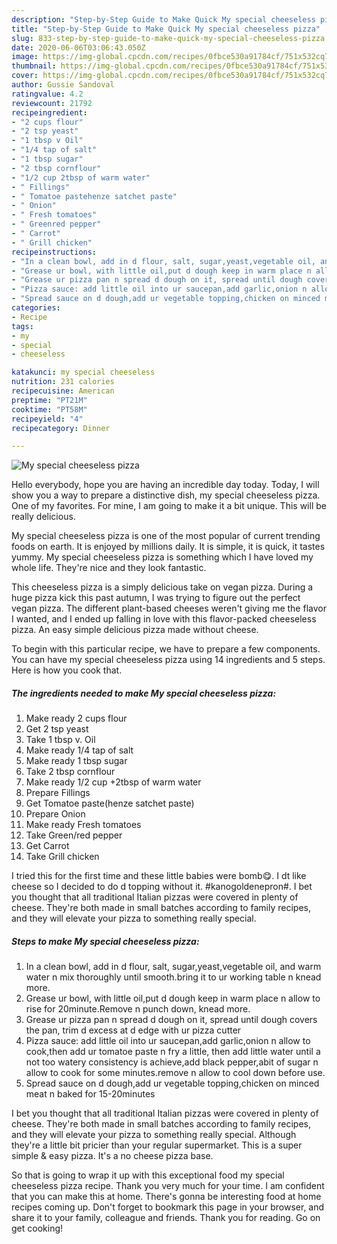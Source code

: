 ```yaml
---
description: "Step-by-Step Guide to Make Quick My special cheeseless pizza"
title: "Step-by-Step Guide to Make Quick My special cheeseless pizza"
slug: 833-step-by-step-guide-to-make-quick-my-special-cheeseless-pizza
date: 2020-06-06T03:06:43.050Z
image: https://img-global.cpcdn.com/recipes/0fbce530a91784cf/751x532cq70/my-special-cheeseless-pizza-recipe-main-photo.jpg
thumbnail: https://img-global.cpcdn.com/recipes/0fbce530a91784cf/751x532cq70/my-special-cheeseless-pizza-recipe-main-photo.jpg
cover: https://img-global.cpcdn.com/recipes/0fbce530a91784cf/751x532cq70/my-special-cheeseless-pizza-recipe-main-photo.jpg
author: Gussie Sandoval
ratingvalue: 4.2
reviewcount: 21792
recipeingredient:
- "2 cups flour"
- "2 tsp yeast"
- "1 tbsp v Oil"
- "1/4 tap of salt"
- "1 tbsp sugar"
- "2 tbsp cornflour"
- "1/2 cup 2tbsp of warm water"
- " Fillings"
- " Tomatoe pastehenze satchet paste"
- " Onion"
- " Fresh tomatoes"
- " Greenred pepper"
- " Carrot"
- " Grill chicken"
recipeinstructions:
- "In a clean bowl, add in d flour, salt, sugar,yeast,vegetable oil, and warm water n mix thoroughly until smooth.bring it to ur working table n knead more."
- "Grease ur bowl, with little oil,put d dough keep in warm place n allow to rise for 20minute.Remove n punch down, knead more."
- "Grease ur pizza pan n spread d dough on it, spread until dough covers the pan, trim d excess at d edge with ur pizza cutter"
- "Pizza sauce: add little oil into ur saucepan,add garlic,onion n allow to cook,then add ur tomatoe paste n fry a little, then add little water until a not too watery consistency is achieve,add black pepper,abit of sugar n allow to cook for some minutes.remove n allow to cool down before use."
- "Spread sauce on d dough,add ur vegetable topping,chicken on minced meat n baked for 15-20minutes"
categories:
- Recipe
tags:
- my
- special
- cheeseless

katakunci: my special cheeseless 
nutrition: 231 calories
recipecuisine: American
preptime: "PT21M"
cooktime: "PT58M"
recipeyield: "4"
recipecategory: Dinner

---
```



![My special cheeseless pizza](https://img-global.cpcdn.com/recipes/0fbce530a91784cf/751x532cq70/my-special-cheeseless-pizza-recipe-main-photo.jpg)

Hello everybody, hope you are having an incredible day today. Today, I will show you a way to prepare a distinctive dish, my special cheeseless pizza. One of my favorites. For mine, I am going to make it a bit unique. This will be really delicious.

My special cheeseless pizza is one of the most popular of current trending foods on earth. It is enjoyed by millions daily. It is simple, it is quick, it tastes yummy. My special cheeseless pizza is something which I have loved my whole life. They're nice and they look fantastic.

This cheeseless pizza is a simply delicious take on vegan pizza. During a huge pizza kick this past autumn, I was trying to figure out the perfect vegan pizza. The different plant-based cheeses weren&#39;t giving me the flavor I wanted, and I ended up falling in love with this flavor-packed cheeseless pizza. An easy simple delicious pizza made without cheese.


To begin with this particular recipe, we have to prepare a few components. You can have my special cheeseless pizza using 14 ingredients and 5 steps. Here is how you cook that.

<!--inarticleads1-->

##### The ingredients needed to make My special cheeseless pizza:

1. Make ready 2 cups flour
1. Get 2 tsp yeast
1. Take 1 tbsp v. Oil
1. Make ready 1/4 tap of salt
1. Make ready 1 tbsp sugar
1. Take 2 tbsp cornflour
1. Make ready 1/2 cup +2tbsp of warm water
1. Prepare  Fillings
1. Get  Tomatoe paste(henze satchet paste)
1. Prepare  Onion
1. Make ready  Fresh tomatoes
1. Take  Green/red pepper
1. Get  Carrot
1. Take  Grill chicken


I tried this for the first time and these little babies were bomb😋. I dt like cheese so I decided to do d topping without it. #kanogoldenepron#. I bet you thought that all traditional Italian pizzas were covered in plenty of cheese. They&#39;re both made in small batches according to family recipes, and they will elevate your pizza to something really special. 

<!--inarticleads2-->

##### Steps to make My special cheeseless pizza:

1. In a clean bowl, add in d flour, salt, sugar,yeast,vegetable oil, and warm water n mix thoroughly until smooth.bring it to ur working table n knead more.
1. Grease ur bowl, with little oil,put d dough keep in warm place n allow to rise for 20minute.Remove n punch down, knead more.
1. Grease ur pizza pan n spread d dough on it, spread until dough covers the pan, trim d excess at d edge with ur pizza cutter
1. Pizza sauce: add little oil into ur saucepan,add garlic,onion n allow to cook,then add ur tomatoe paste n fry a little, then add little water until a not too watery consistency is achieve,add black pepper,abit of sugar n allow to cook for some minutes.remove n allow to cool down before use.
1. Spread sauce on d dough,add ur vegetable topping,chicken on minced meat n baked for 15-20minutes


I bet you thought that all traditional Italian pizzas were covered in plenty of cheese. They&#39;re both made in small batches according to family recipes, and they will elevate your pizza to something really special. Although they&#39;re a little bit pricier than your regular supermarket. This is a super simple &amp; easy pizza. It&#39;s a no cheese pizza base. 

So that is going to wrap it up with this exceptional food my special cheeseless pizza recipe. Thank you very much for your time. I am confident that you can make this at home. There's gonna be interesting food at home recipes coming up. Don't forget to bookmark this page in your browser, and share it to your family, colleague and friends. Thank you for reading. Go on get cooking!

